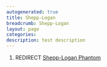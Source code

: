 ```yaml
---
autogenerated: true
title: Shepp-Logan
breadcrumb: Shepp-Logan
layout: page
categories: 
description: test description
---
```


1.  REDIRECT [Shepp-Logan Phantom](Shepp-Logan_Phantom )
